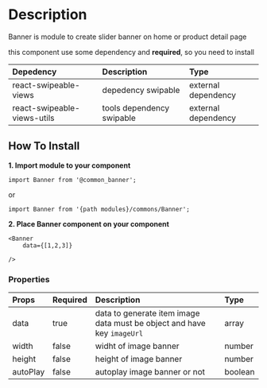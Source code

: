 # Description

Banner is module to create slider banner on home or product detail page

this component use some dependency and **required**, so you need to install

| Depedency   | Description | Type |
| :---        | :---        |:---  |
| react-swipeable-views | depedency swipable| external dependency |
|react-swipeable-views-utils| tools dependency swipable | external dependency|
## How To Install

**1. Import module to your component**
````
import Banner from '@common_banner';
````
or 
````
import Banner from '{path modules}/commons/Banner';
````
**2. Place Banner component on your component**

````
<Banner
    data={[1,2,3]}

/>
````

### Properties
| Props       | Required | Description | Type |
| :---        | :---     | :---        |:---  |
| data        | true     | data to generate item image data must be object and have key `imageUrl` | array |
| width        | false     | widht of image banner| number |
| height        | false     | height of image banner| number |
| autoPlay        | false     | autoplay image banner or not| boolean |

